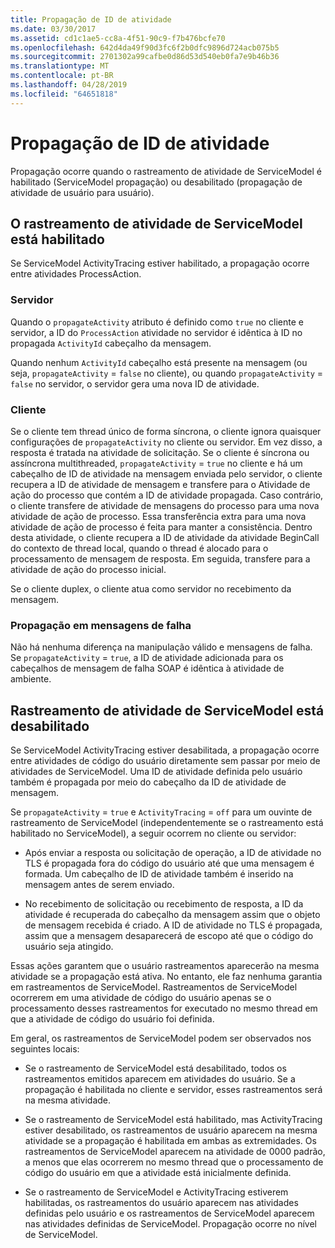 ```yaml
---
title: Propagação de ID de atividade
ms.date: 03/30/2017
ms.assetid: cd1c1ae5-cc8a-4f51-90c9-f7b476bcfe70
ms.openlocfilehash: 642d4da49f90d3fc6f2b0dfc9896d724acb075b5
ms.sourcegitcommit: 2701302a99cafbe0d86d53d540eb0fa7e9b46b36
ms.translationtype: MT
ms.contentlocale: pt-BR
ms.lasthandoff: 04/28/2019
ms.locfileid: "64651818"
---
```

# <a name="activity-id-propagation"></a>Propagação de ID de atividade
Propagação ocorre quando o rastreamento de atividade de ServiceModel é habilitado (ServiceModel propagação) ou desabilitado (propagação de atividade de usuário para usuário).  
  
## <a name="servicemodel-activity-tracing-is-enabled"></a>O rastreamento de atividade de ServiceModel está habilitado  
 Se ServiceModel ActivityTracing estiver habilitado, a propagação ocorre entre atividades ProcessAction.  
  
### <a name="server"></a>Servidor  
 Quando o `propagateActivity` atributo é definido como `true` no cliente e servidor, a ID do `ProcessAction` atividade no servidor é idêntica à ID no propagada `ActivityId` cabeçalho da mensagem.  
  
 Quando nenhum `ActivityId` cabeçalho está presente na mensagem (ou seja, `propagateActivity` = `false` no cliente), ou quando `propagateActivity` = `false` no servidor, o servidor gera uma nova ID de atividade.  
  
### <a name="client"></a>Cliente  
 Se o cliente tem thread único de forma síncrona, o cliente ignora quaisquer configurações de `propagateActivity` no cliente ou servidor. Em vez disso, a resposta é tratada na atividade de solicitação. Se o cliente é síncrona ou assíncrona multithreaded, `propagateActivity` = `true` no cliente e há um cabeçalho de ID de atividade na mensagem enviada pelo servidor, o cliente recupera a ID de atividade de mensagem e transfere para o Atividade de ação do processo que contém a ID de atividade propagada. Caso contrário, o cliente transfere de atividade de mensagens do processo para uma nova atividade de ação de processo. Essa transferência extra para uma nova atividade de ação de processo é feita para manter a consistência. Dentro desta atividade, o cliente recupera a ID de atividade da atividade BeginCall do contexto de thread local, quando o thread é alocado para o processamento de mensagem de resposta. Em seguida, transfere para a atividade de ação do processo inicial.  
  
 Se o cliente duplex, o cliente atua como servidor no recebimento da mensagem.  
  
### <a name="propagation-in-fault-messages"></a>Propagação em mensagens de falha  
 Não há nenhuma diferença na manipulação válido e mensagens de falha. Se `propagateActivity` = `true`, a ID de atividade adicionada para os cabeçalhos de mensagem de falha SOAP é idêntica à atividade de ambiente.  
  
## <a name="servicemodel-activity-tracing-is-disabled"></a>Rastreamento de atividade de ServiceModel está desabilitado  
 Se ServiceModel ActivityTracing estiver desabilitada, a propagação ocorre entre atividades de código do usuário diretamente sem passar por meio de atividades de ServiceModel. Uma ID de atividade definida pelo usuário também é propagada por meio do cabeçalho da ID de atividade de mensagem.  
  
 Se `propagateActivity` = `true` e `ActivityTracing` = `off` para um ouvinte de rastreamento de ServiceModel (independentemente se o rastreamento está habilitado no ServiceModel), a seguir ocorrem no cliente ou servidor:  
  
- Após enviar a resposta ou solicitação de operação, a ID de atividade no TLS é propagada fora do código do usuário até que uma mensagem é formada. Um cabeçalho de ID de atividade também é inserido na mensagem antes de serem enviado.  
  
- No recebimento de solicitação ou recebimento de resposta, a ID da atividade é recuperada do cabeçalho da mensagem assim que o objeto de mensagem recebida é criado. A ID de atividade no TLS é propagada, assim que a mensagem desaparecerá de escopo até que o código do usuário seja atingido.  
  
 Essas ações garantem que o usuário rastreamentos aparecerão na mesma atividade se a propagação está ativa. No entanto, ele faz nenhuma garantia em rastreamentos de ServiceModel. Rastreamentos de ServiceModel ocorrerem em uma atividade de código do usuário apenas se o processamento desses rastreamentos for executado no mesmo thread em que a atividade de código do usuário foi definida.  
  
 Em geral, os rastreamentos de ServiceModel podem ser observados nos seguintes locais:  
  
- Se o rastreamento de ServiceModel está desabilitado, todos os rastreamentos emitidos aparecem em atividades do usuário. Se a propagação é habilitada no cliente e servidor, esses rastreamentos será na mesma atividade.  
  
- Se o rastreamento de ServiceModel está habilitado, mas ActivityTracing estiver desabilitado, os rastreamentos de usuário aparecem na mesma atividade se a propagação é habilitada em ambas as extremidades. Os rastreamentos de ServiceModel aparecem na atividade de 0000 padrão, a menos que elas ocorrerem no mesmo thread que o processamento de código do usuário em que a atividade está inicialmente definida.  
  
- Se o rastreamento de ServiceModel e ActivityTracing estiverem habilitadas, os rastreamentos do usuário aparecem nas atividades definidas pelo usuário e os rastreamentos de ServiceModel aparecem nas atividades definidas de ServiceModel. Propagação ocorre no nível de ServiceModel.
